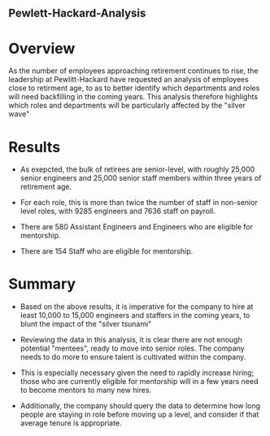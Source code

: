 ## Pewlett-Hackard-Analysis

# Overview

As the number of employees approaching retirement continues to rise, the leadership at Pewlitt-Hackard have requested an analysis of employees close to retirment age, to as to better identify which departments and roles will need backfilling in the coming years. This analysis therefore highlights which roles and departments will be particularly affected by the "silver wave"

# Results

- As exepcted, the bulk of retirees are senior-level, with roughly 25,000 senior engineers and 25,000 senior staff members within three years of retirement age.

- For each role, this is more than twice the number of staff in non-senior level roles, with 9285 engineers and 7636 staff on payroll.

- There are 580 Assistant Engineers and Engineers who are eligible for mentorship.

- There are 154 Staff who are eligible for mentorship.

# Summary

- Based on the above results, it is imperative for the company to hire at least 10,000 to 15,000 engineers and staffers in the coming years, to blunt the impact of the "silver tsunami"

- Reviewing the data in this analysis, it is clear there are not enough potential "mentees", ready to move into senior roles. The company needs to do more to ensure talent is cultivated within the company.

- This is especially necessary given the need to rapidly increase hiring; those who are currently eligible for mentorship will in a few years need to become mentors to many new hires.

- Additionally, the company should query the data to determine how long people are staying in role before moving up a level, and consider if that average tenure is appropriate.
